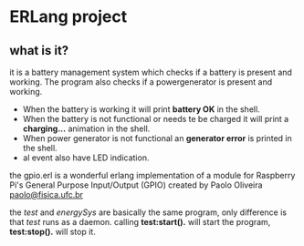 # ERLang project
## what is it?
it is a battery management system which checks if a battery is present and working. The program also checks if a powergenerator is present and working.
- When the battery is working it will print **battery OK** in the shell.
- When the battery is not functional or needs te be charged it will print a **charging...** animation in the shell.
- When power generator is not functional an **generator error** is printed in the shell.
- al event also have LED indication.

the gpio.erl is a wonderful erlang implementation of a module for Raspberry Pi's General Purpose Input/Output (GPIO) created by Paolo Oliveira <paolo@fisica.ufc.br>

the *test* and *energySys* are basically the same program, only difference is that *test* runs as a daemon.
calling **test:start().** will start the program, **test:stop().** will stop it.

